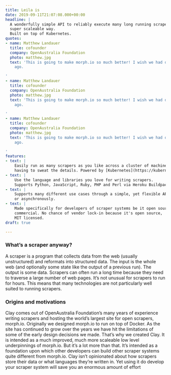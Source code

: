 ```yaml
---
title: Leila is
date: 2019-09-11T21:07:08.000+00:00
headline: |
  A wonderfully simple API to reliably execute many long running scrapers in a
  super scaleable way.
  Built on top of Kubernetes.
quotes:
- name: Matthew Landauer
  title: cofounder
  company: OpenAustralia Foundation
  photo: matthew.jpg
  text: 'This is going to make morph.io so much better! I wish we had done this *ages*
    ago.

'
- name: Matthew Landauer
  title: cofounder
  company: OpenAustralia Foundation
  photo: matthew.jpg
  text: 'This is going to make morph.io so much better! I wish we had done this *ages*
    ago.

'
- name: Matthew Landauer
  title: cofounder
  company: OpenAustralia Foundation
  photo: matthew.jpg
  text: 'This is going to make morph.io so much better! I wish we had done this *ages*
    ago.

'
features:
- text: |
    Easily run as many scrapers as you like across a cluster of machines without
    having to sweat the details. Powered by [Kubernetes](https://kubernetes.io/).
- text: |
    Use the language and libraries you love for writing scrapers.
    Supports Python, JavaScript, Ruby, PHP and Perl via Heroku Buildpacks.
- text: |
    Supports many different use cases through a simple, yet flexible API that can operate synchronously
    or asynchronously.
- text: |
    Made specifically for developers of scraper systems be it open source or
    commercial. No chance of vendor lock-in because it's open source,
    MIT licensed.
draft: true

---
```

### What’s a scraper anyway?

A scraper is a program that collects data from the web (usually unstructured) and reformats into structured data. The input is the whole web (and optionally some state like the output of a previous run). The output is some data. Scrapers can often run a long time because they need to traverse a large number of web pages. It’s not unusual for scrapers to run for hours. This means that many technologies are not particularly well suited to running scrapers.

### Origins and motivations

Clay comes out of OpenAustralia Foundation’s many years of experience writing scrapers and hosting the world’s largest site for open scrapers, morph.io. Originally we designed morph.io to run on top of Docker. As the site has continued to grow over the years we have hit the limitations of some of the early design decisions we made. That’s why we created Clay. It is intended as a much improved, much more scaleable low level underpinnings of morph.io. But it’s a lot more than that. It’s intended as a foundation upon which other developers can build other scraper systems quite different from morph.io. Clay isn’t opinionated about how scrapers store their data or what languages they’re written in. Yet using it do develop your scraper system will save you an enormous amount of effort